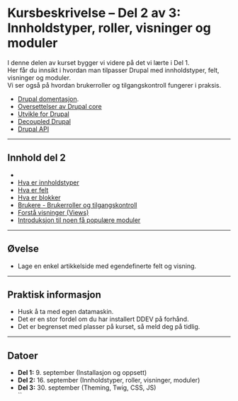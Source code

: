 # Kursbeskrivelse – Del 2 av 3: Innholdstyper, roller, visninger og moduler

I denne delen av kurset bygger vi videre på det vi lærte i Del 1.  
Her får du innsikt i hvordan man tilpasser Drupal med innholdstyper, felt, visninger og moduler.  
Vi ser også på hvordan brukerroller og tilgangskontroll fungerer i praksis.  

* [Drupal domentasjon](https://www.drupal.org/docs/user_guide/en/index.html).
* [Oversettelser av Drupal core](https://localize.drupal.org/)
* [Utvikle for Drupal](https://www.drupal.org/docs/develop/drupal-apis)
* [Decoupled Drupal](https://www.drupal.org/docs/develop/decoupled-drupal)
* [Drupal API](https://api.drupal.org/api/drupal)

---

## Innhold del 2
- 
- [Hva er innholdstyper](datatyper.md)
- [Hva er felt](fields.md)
- [Hva er blokker](blocks.md)
- [Brukere - Brukerroller og tilgangskontroll](users.md)
- [Forstå visninger (Views)](views.md)
- [Introduksjon til noen få populære moduler](modules.md)   

---

## Øvelse
- Lage en enkel artikkelside med egendefinerte felt og visning.  

---

## Praktisk informasjon
- Husk å ta med egen datamaskin.  
- Det er en stor fordel om du har installert DDEV på forhånd.  
- Det er begrenset med plasser på kurset, så meld deg på tidlig.  

---

## Datoer
- **Del 1:** 9. september (Installasjon og oppsett)  
- **Del 2:** 16. september (Innholdstyper, roller, visninger, moduler)  
- **Del 3:** 30. september (Theming, Twig, CSS, JS)  
``
